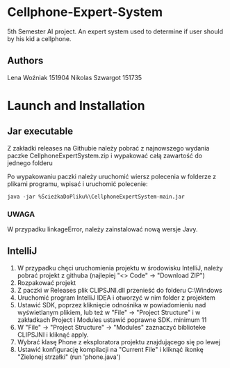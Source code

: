 # Cellphone-Expert-System
5th Semester AI project. An expert system used to determine if user should by his kid a cellphone.

## Authors

Lena Woźniak 151904
Nikolas Szwargot 151735

# Launch and Installation

## Jar executable

Z zakładki releases na Githubie należy pobrać z najnowszego wydania paczke CellphoneExpertSystem.zip i wypakować całą zawartość do jednego folderu

Po wypakowaniu paczki należy uruchomić wiersz polecenia w folderze z plikami programu, wpisać i uruchomić polecenie:

```
java -jar %ŚcieżkaDoPliku%\CellphoneExpertSystem-main.jar
```

### UWAGA

W przypadku linkageError, należy zainstalować nową wersje Javy.

## IntelliJ

1) W przypadku chęci uruchomienia projektu w środowisku IntelliJ, należy pobrać projekt z githuba (najlepiej "<> Code" -> "Download ZIP")
2) Rozpakować projekt
3) Z paczki w Releases plik CLIPSJNI.dll przenieść do folderu C:\Windows
4) Uruchomić program IntelliJ IDEA i otworzyć w nim folder z projektem
5) Ustawić SDK, poprzez kliknięcie odnośnika w powiadomieniu nad wyświetlanym plikiem, lub też w "File" -> "Project Structure" i w zakładkach Project i Modules ustawić poprawne SDK. minimum 11
6) W "File" -> "Project Structure" -> "Modules" zaznaczyć biblioteke CLIPSJNI i kliknąć apply.
7) Wybrać klasę Phone z eksploratora projektu znajdującego się po lewej
8) Ustawić konfigurację kompilacji na "Current File" i kliknąć ikonkę "Zielonej strzałki" (run 'phone.java')
